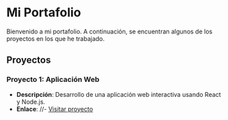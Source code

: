 # Mi Portafolio

Bienvenido a mi portafolio. A continuación, se encuentran algunos de los proyectos en los que he trabajado.

## Proyectos

### Proyecto 1: Aplicación Web
- **Descripción**: Desarrollo de una aplicación web interactiva usando React y Node.js.
- **Enlace**:
//- [Visitar proyecto](https://nombreusuario.github.io/proyecto1)

